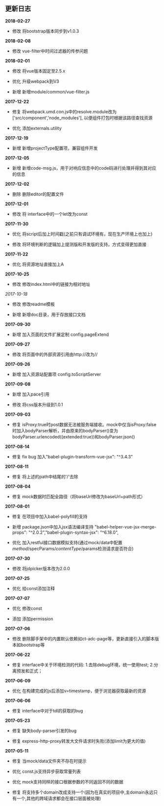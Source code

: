 ## 更新日志

**2018-02-27**

- 修改 将bootstrap版本同步到v1.0.3

**2018-02-08**

- 修改 vue-filter中时间过滤器的传参问题

**2018-02-01**

- 修改 将vue版本固定至2.5.x

- 优化 升级webpack到V3

- 新增 新增module/common/vue-filter.js

**2017-12-22**

- 修复 将webpack.umd.con.js中的resolve.module改为['src/component','node_modules'], 以便组件打包时根据该路径查找资源

- 优化 添加externals.utility

**2017-12-19**

- 新增 新增projectType配置项，兼容组件开发

**2017-12-05**

- 新增 新增code-msg.js，用于对响应信息中的code码进行处理并得到其对应的信息

**2017-12-02**

- 删除 删除editor的配置文件

**2017-12-01**

- 修改 将 interface中的一个let改为const

**2017-11-30**

- 优化 将script后加上时间戳(之前只有调试环境有，现在生产环境上也加上)

- 修改 将环境判断的逻辑加上提测版和开发版的支持，方式变得更加直接

**2017-11-22**

- 优化 将资源地址直接加上A

**2017-10-25**

- 修改 修改index.html中的链接为相对地址

*2017-10-18*

- 修改 修改readme模板

- 新增 新增doc目录，用于存放接口文档

**2017-09-30**

- 新增 加入页面的文件扩展定制 config.pageExtend

**2017-09-27**

- 修改 将页面中的外部资源引用由http://改为//

**2017-09-26**

- 新增 加入资源站配置项 config.toScriptServer

**2017-09-08**

- 新增 加入pace引用

- 修改 将css版本升级到1.0.1

**2017-09-03**

- 修复 isProxy:true时post数据无法被服务端接收。mock中仅当isProxy:false时加入bodyParser解析，并由原来的bodyParser()变为bodyParser.urlencoded({extended:true})和bodyParser.json()

**2017-08-14**

- 修复 fix bug 加入"babel-plugin-transform-vue-jsx": "^3.4.3"

**2017-08-11**

- 修复 将上述的path中结尾的'/'去除

**2017-08-04**

- 修复 mock数据时匹配全路径（将baseUrl修改为baseUrl+path形式）

**2017-08-01**

- 修复 在项目中加入babel-polyfill的支持

- 新增 package.json中加入jsx语法编译支持 "babel-helper-vue-jsx-merge-props": "^2.0.2","babel-plugin-syntax-jsx": "^6.18.0",

- 优化 加入restful接口数据模拟支持(通过mock/data中配置$method/$specParams/$contentType/$params检测请求是否符合)

**2017-07-30**

- 修改 将jdpicker版本改为2.0.0

**2017-07-25**

- 优化 给const添加注释

**2017-07-07**

- 优化 修改const

- 添加 添加permission

**2017-07-06**

- 修改 删除脚手架中的内置默认依赖如ct-adc-page等，更新直接引入的脚本版本如bootstrap等

**2017-06-22**

- 修复 interface中关于环境检测的代码: 1.去除debug环境，统一使用test; 2.分离预发和正式；

**2017-06-09**

- 优化 在构建完成的js后添加v=timestamp，便于浏览器获取最新的资源

**2017-06-06**

- 修复 interface中对于tdl的获取的bug

**2017-05-23**

- 修复 缺失body-parser引发的bug

- 修复 express-http-proxy转发大文件请求时失败(添加limit为更大的值)

**2017-05-11**

- 修复 当mock/data文件夹不存在时提示

- 优化 const.js支持异步获取常量列表

- 优化 mock支持同样的接口根据参数的不同返回不同的数据

- 修复 将支持多个domain改成支持一个(因为在真实的项目中,主domain永远只有一个,其他的跨域请求都会在接口层面被处理)
























